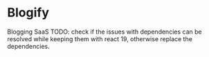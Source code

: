 # Blogify
 Blogging SaaS
 TODO: check if the issues with dependencies can be resolved while keeping them with react 19, otherwise replace the dependencies. 
